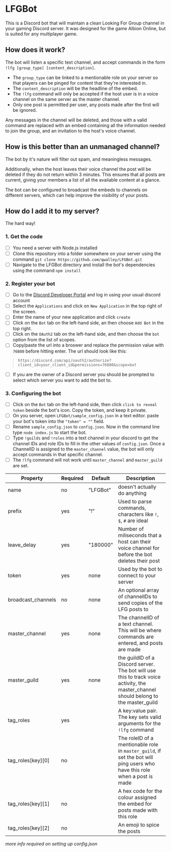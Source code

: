 # LFGBot
This is a Discord bot that will maintain a clean Looking For Group channel in your gaming Discord server. It was designed for the game Albion Online, but is suited for any multiplayer game.

## How does it work?
The bot will listen a specific text channel, and accept commands in the form `!lfg [group_type] [content_description]`. 
  * The `group_type` can be linked to a mentionable role on your server so that players can be pinged for content that they're interested in.
  * The `content_description` will be the headline of the embed.
  * The `!lfg` command will only be accepted if the host user is in a voice channel on the same server as the master channel.
  * Only one post is permitted per user, any posts made after the first will be ignored.
  
Any messages in the channel will be deleted, and those with a valid command are replaced with an embed containing all the information needed to join the group, and an invitation to the host's voice channel.
  
## How is this better than an unmanaged channel?
The bot by it's nature will filter out spam, and meaningless messages. 

Additionally, when the host leaves their voice channel the post will be deleted if they do not return within 3 minutes. This ensures that all posts are current, giving your members a list of all the available content at a glance.

The bot can be configured to broadcast the embeds to channels on different servers, which can help improve the visibility of your posts.

## How do I add it to my server?
The hard way!

### 1. Get the code
  - [ ] You need a server with Node.js installed
  - [ ] Clone this repository into a folder somewhere on your server using the command `git clone https://github.com/qwalley/LFGBot.git`
  - [ ] Navigate to the LFGBot directory and install the bot's dependencies using the command `npm install`
### 2. Register your bot
  - [ ] Go to the [Discord Developer Portal](https://discord.com/login?redirect_to=%2Fdevelopers) and log in using your usual discord account
  - [ ] Select the `Applications` and click on `New Application` in the top right of the screen.
  - [ ] Enter the name of your new application and click `create`
  - [ ] Click on the `Bot` tab on the left-hand side, an then choose `Add Bot` in the top right.
  - [ ] Click on the `OAuth2` tab on the left-hand side, and then choose the `bot` option from the list of scopes.
  - [ ] Copy/paste the url into a broswer and replace the permission value with `76880` before hitting enter. The url should look like this:           
  > `https://discord.com/api/oauth2/authorize?client_id=your_client_id&permissions=76880&scope=bot`
  - [ ] If you are the owner of a Discord server you should be prompted to select which server you want to add the bot to.
### 3. Configuring the bot
  - [ ] Click on the `Bot` tab on the left-hand side, then click `click to reveal token` beside the bot's icon. Copy the token, and keep it private.
  - [ ] On you server, open `LFGBot/sample_config.json` in a text editor. paste your bot's token into the `"token" = ""` field.
  - [ ] Rename `sample_config.json` to `config.json`. Now in the command line type `node index.js` to start the bot.
  - [ ] Type `!guilds` and `!roles` into a text channel in your discord to get the channel IDs and role IDs to fill in the other values of `config.json`. Once a ChannelID is assigned to the `master_channel` value, the bot will only accept commands in that specific channel.
  - [ ] The `!lfg` command will not work until `master_channel` and `master_guild` are set.
  
| Property | Required | Default | Description |
| ---------|----------|---------|------------ |
| name | no | "LFGBot" | doesn't actually do anything |
| prefix | yes | "!" | Used to parse commands, characters like `!`, `$`, `#` are ideal |
| leave_delay | yes | "180000" | Number of miliseconds that a host can their voice channel for before the bot deletes their post |
| token | yes | none | Used by the bot to connect to your server |
| broadcast_channels | no | none | An optional array of channelIDs to send copies of the LFG posts to  |
| master_channel | yes | none | The channelID of a text channel. This will be where commands are entered, and posts are made |
| master_guild | yes | none | the guildID of a Discord server. The bot will use this to track voice activity, the master_channel should belong to the master_guild |
| tag_roles | yes |  | A key:value pair. The key sets valid arguments for the `!lfg` command |
| tag_roles[key][0] | no |  | The roleID of a mentionable role in `master_guild`, if set the bot will ping users who have this role when a post is made |
| tag_roles[key][1] | no |  | A hex code for the colour assigned the embed for posts made with this role |
| tag_roles[key][2] | no |  | An emoji to spice the posts |

  *more info required on setting up config.json*
